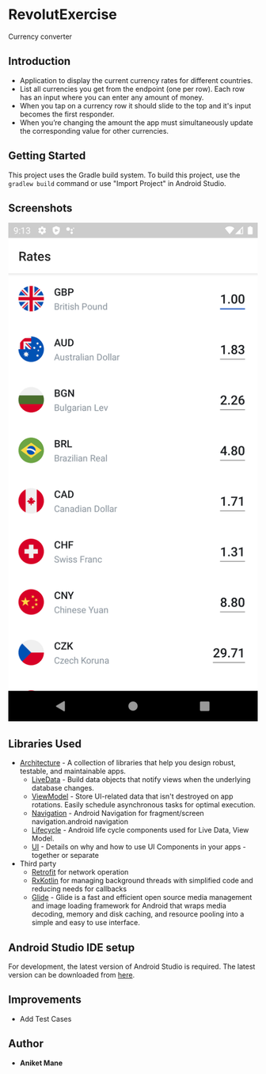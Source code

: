 # RevolutExercise
Currency converter 


Introduction
------------

* Application to display the current currency rates for different countries.
* List all currencies you get from the endpoint (one per row). Each row has an input where
you can enter any amount of money. 
* When you tap on a currency row it should slide to
the top and it's input becomes the first responder.
* When you’re changing the amount
the app must simultaneously update the corresponding value for other currencies.


Getting Started
---------------

This project uses the Gradle build system. To build this project, use the
`gradlew build` command or use "Import Project" in Android Studio.

Screenshots
-----------
![CurrencyConverter](https://github.com/aniketmane/RevolutExercise/blob/master/RevolutExercise/screenshots/device-2020-06-17-211340.png?raw=true "Currency Converter")


Libraries Used
--------------

* [Architecture][0] - A collection of libraries that help you design robust, testable, and
  maintainable apps.
  * [LiveData][1] - Build data objects that notify views when the underlying database changes.
  * [ViewModel][2] - Store UI-related data that isn't destroyed on app rotations. Easily schedule
     asynchronous tasks for optimal execution.
  * [Navigation][3] - Android Navigation for fragment/screen navigation.android navigation 
  * [Lifecycle][4] - Android life cycle components used for Live Data, View Model.
  * [UI][5] - Details on why and how to use UI Components in your apps - together or separate
* Third party
  * [Retrofit][6] for network operation
  * [RxKotlin][7] for managing background threads with simplified code and reducing needs for callbacks
  * [Glide][8] - Glide is a fast and efficient open source media management and image loading framework for Android that wraps media decoding, memory and disk caching, and resource pooling into a simple and easy to use interface.
  
  
[0]: https://developer.android.com/jetpack/arch/
[1]: https://developer.android.com/topic/libraries/architecture/livedata
[2]: https://developer.android.com/topic/libraries/architecture/viewmodel
[3]: https://developer.android.com/guide/topics/ui
[4]: https://github.com/square/retrofit
[5]: https://github.com/ReactiveX/RxKotlin
[6]: https://developer.android.com/guide/topics/ui
[7]: https://developer.android.com/guide/topics/ui
[8]: https://github.com/bumptech/glide

Android Studio IDE setup
------------------------
For development, the latest version of Android Studio is required. The latest version can be
downloaded from [here](https://developer.android.com/studio/).

Improvements 
-----------------
* Add Test Cases

Author
------------------------
* **Aniket Mane**
  
